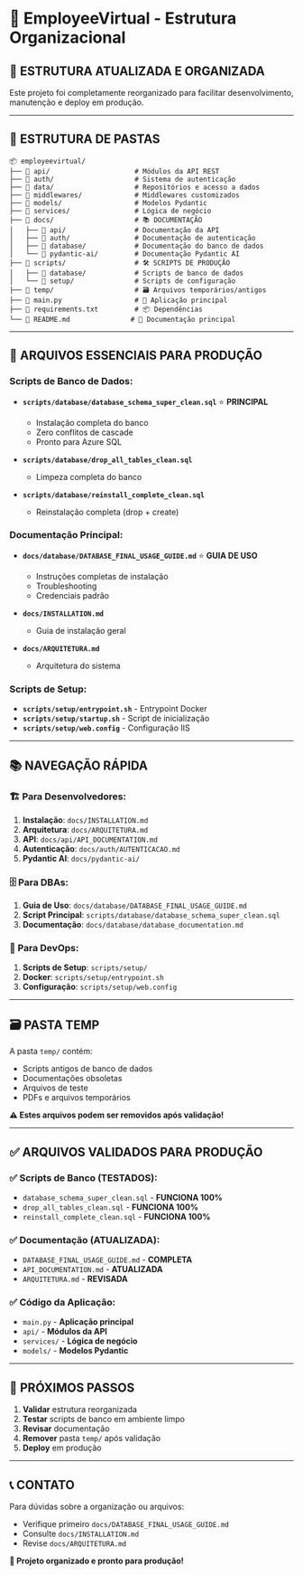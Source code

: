 # 📁 EmployeeVirtual - Estrutura Organizacional

## 🎯 **ESTRUTURA ATUALIZADA E ORGANIZADA**

Este projeto foi completamente reorganizado para facilitar desenvolvimento, manutenção e deploy em produção.

---

## 📂 **ESTRUTURA DE PASTAS**

```
📦 employeevirtual/
├── 📁 api/                     # Módulos da API REST
├── 📁 auth/                    # Sistema de autenticação
├── 📁 data/                    # Repositórios e acesso a dados
├── 📁 middlewares/             # Middlewares customizados
├── 📁 models/                  # Modelos Pydantic
├── 📁 services/                # Lógica de negócio
├── 📁 docs/                    # 📚 DOCUMENTAÇÃO
│   ├── 📁 api/                 # Documentação da API
│   ├── 📁 auth/                # Documentação de autenticação
│   ├── 📁 database/            # Documentação do banco de dados
│   └── 📁 pydantic-ai/         # Documentação Pydantic AI
├── 📁 scripts/                 # 🛠️ SCRIPTS DE PRODUÇÃO
│   ├── 📁 database/            # Scripts de banco de dados
│   └── 📁 setup/               # Scripts de configuração
├── 📁 temp/                    # 🗃️ Arquivos temporários/antigos
├── 📄 main.py                  # 🚀 Aplicação principal
├── 📄 requirements.txt         # 📦 Dependências
└── 📄 README.md               # 📖 Documentação principal
```

---

## 🚀 **ARQUIVOS ESSENCIAIS PARA PRODUÇÃO**

### **Scripts de Banco de Dados:**
- **`scripts/database/database_schema_super_clean.sql`** ⭐ **PRINCIPAL**
  - Instalação completa do banco
  - Zero conflitos de cascade
  - Pronto para Azure SQL

- **`scripts/database/drop_all_tables_clean.sql`**
  - Limpeza completa do banco

- **`scripts/database/reinstall_complete_clean.sql`**
  - Reinstalação completa (drop + create)

### **Documentação Principal:**
- **`docs/database/DATABASE_FINAL_USAGE_GUIDE.md`** ⭐ **GUIA DE USO**
  - Instruções completas de instalação
  - Troubleshooting
  - Credenciais padrão

- **`docs/INSTALLATION.md`**
  - Guia de instalação geral

- **`docs/ARQUITETURA.md`**
  - Arquitetura do sistema

### **Scripts de Setup:**
- **`scripts/setup/entrypoint.sh`** - Entrypoint Docker
- **`scripts/setup/startup.sh`** - Script de inicialização
- **`scripts/setup/web.config`** - Configuração IIS

---

## 📚 **NAVEGAÇÃO RÁPIDA**

### **🏗️ Para Desenvolvedores:**
1. **Instalação**: `docs/INSTALLATION.md`
2. **Arquitetura**: `docs/ARQUITETURA.md`
3. **API**: `docs/api/API_DOCUMENTATION.md`
4. **Autenticação**: `docs/auth/AUTENTICACAO.md`
5. **Pydantic AI**: `docs/pydantic-ai/`

### **🗄️ Para DBAs:**
1. **Guia de Uso**: `docs/database/DATABASE_FINAL_USAGE_GUIDE.md`
2. **Script Principal**: `scripts/database/database_schema_super_clean.sql`
3. **Documentação**: `docs/database/database_documentation.md`

### **🚀 Para DevOps:**
1. **Scripts de Setup**: `scripts/setup/`
2. **Docker**: `scripts/setup/entrypoint.sh`
3. **Configuração**: `scripts/setup/web.config`

---

## 🗃️ **PASTA TEMP**

A pasta `temp/` contém:
- Scripts antigos de banco de dados
- Documentações obsoletas
- Arquivos de teste
- PDFs e arquivos temporários

**⚠️ Estes arquivos podem ser removidos após validação!**

---

## ✅ **ARQUIVOS VALIDADOS PARA PRODUÇÃO**

### **✅ Scripts de Banco (TESTADOS):**
- `database_schema_super_clean.sql` - **FUNCIONA 100%**
- `drop_all_tables_clean.sql` - **FUNCIONA 100%**
- `reinstall_complete_clean.sql` - **FUNCIONA 100%**

### **✅ Documentação (ATUALIZADA):**
- `DATABASE_FINAL_USAGE_GUIDE.md` - **COMPLETA**
- `API_DOCUMENTATION.md` - **ATUALIZADA**
- `ARQUITETURA.md` - **REVISADA**

### **✅ Código da Aplicação:**
- `main.py` - **Aplicação principal**
- `api/` - **Módulos da API**
- `services/` - **Lógica de negócio**
- `models/` - **Modelos Pydantic**

---

## 🎯 **PRÓXIMOS PASSOS**

1. **Validar** estrutura reorganizada
2. **Testar** scripts de banco em ambiente limpo
3. **Revisar** documentação
4. **Remover** pasta `temp/` após validação
5. **Deploy** em produção

---

## 📞 **CONTATO**

Para dúvidas sobre a organização ou arquivos:
- Verifique primeiro `docs/DATABASE_FINAL_USAGE_GUIDE.md`
- Consulte `docs/INSTALLATION.md` 
- Revise `docs/ARQUITETURA.md`

**🎉 Projeto organizado e pronto para produção!**
